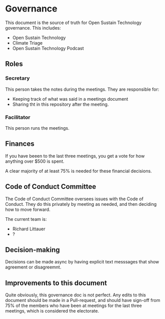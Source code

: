 # Governance

This document is the source of truth for Open Sustain Technology governance. This includes:

- Open Sustain Technology
- Climate Triage
- Open Sustain Technology Podcast

## Roles

### Secretary

This person takes the notes during the meetings. They are responsible for:
- Keeping track of what was said in a meetings document
- Sharing tht in this repository after the meeting.

### Facilitator

This person runs the meetings.

## Finances

If you have beeen to the last three meetings, you get a vote for how anything over $500 is spent.

A clear majority of at least 75% is needed for these financial decisions.

## Code of Conduct Committee

The Code of Conduct Committee oversees issues with the Code of Conduct. They do this privately by meeting as needed, and then deciding how to move forward.

The current team is:

- Richard Littauer
- ?

## Decision-making

Decisions can be made async by having explicit text messsages that show agreement or disagreemnt.

## Improvements to this document

Quite obviously, this governance doc is not perfect. Any edits to this document should be made in a Pull-request, and should have sign-off from 75% of the members who have been at meetings for the last three meetings, which is considered the electorate.
